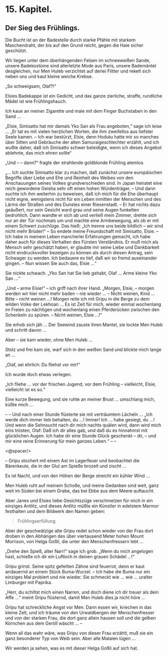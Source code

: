15\. Kapitel.
============
Der Sieg des Frühlings.
----------

Die Bucht ist an der Badestelle durch starke Pfähle mit starkem Maschendraht,
der bis auf den Grund reicht, gegen die Haie sicher geschützt.

Wir liegen unter dem überhängenden Felsen im schneeweißen Sande, unsere
Badekostüme sind allerletzte Mode aus Paris, unsere Bademäntel desgleichen, nur
Men Huleb verzichtet auf derlei Flitter und rekelt sich neben uns und kaut
kleine weiche Krebse.

„So schweigsam, Olaf?!“

Elsies Badekappe ist ein Gedicht, und das ganze zierliche, straffe, rundliche
Mädel ist wie Frühlingshauch.

Ich kaue an meiner Zigarette und male mit dem Finger Buchstaben in den Sand …

„Elsie, Simisatto hat mir damals Yko San als Frau angeboten,“ sage ich leise …
„Er tat es mit vielen herzlichen Worten, die ihm zweifellos aus tiefster Seele
kamen. – Ich war bestürzt, Elsie, denn Hodutu hatte mir so manches über Sitten
und Gebräuche der alten Samuraigeschlechter erzählt, und ich wußte daher, daß
ich Simisatto schwer beleidigte, wenn ich dieses Angebot ablehnte, das mich
ehren sollte“

„Und – – dann?“ fragte der strahlende goldblonde Frühling atemlos.

„… Ich suchte Simisatto klar zu machen, daß zunächst unsere europäischen
Begriffe über Liebe und Ehe und Reinheit des Weibes von den Anschauungen seines
Volkes grundverschieden sind. In Japan heiratet eine reich gewordene Geisha
sehr oft einen hohen Würdenträger. – Und dann suchte ich ihm weiterhin zu
beweisen, daß ich mich für die Ehe überhaupt nicht eigne, wenigstens nicht für
ein Leben inmitten der Menschen und des Lärms der Straßen und des Dunstes einer
Riesenstadt. – Er hat nichts dazu geäußert, nur sein Gesicht ward grau und
seine Augen funkelten bedrohlich. Dann wandte er sich ab und verließ mein
Zimmer, drehte sich nur an der Tür nochmals um und machte eine Armbewegung, als
ob er mit einem Schwert zuschlüge. Das hieß: „Ich trenne uns beide bildlich –
wir sind nicht mehr Brüder!“ – So endete meine Freundschaft mit Simisatto,
Elsie. – Ich habe in meinem Leben mancherlei Erfahrungen gemacht, ich habe
daher auch für dieses Verhalten des Fürsten Verständnis. Er muß mich als Mensch
sehr geschätzt haben, er glaubte mir seine Liebe und Dankbarkeit nicht
eindrucksvoller bezeigen zu können als durch diesen Antrag, sein Schwager zu
werden. Ich bedauere es tief, daß wir so fremd auseinander gingen. – Nun wissen
Sie auch das, Elsie …“

Sie nickte schwach. „Yko San hat Sie lieb gehabt, Olaf … Arme kleine Yko San …“

„Und – arme Elsie!“ – ich griff nach ihrer Hand. „Morgen, Elsie, – morgen
werden wir hier nicht mehr baden – nie wieder … – Nicht weinen, Kind … Bitte –
nicht weinen …! Morgen reite ich mit Gripu in die Berge zu dem wilden Volke der
Lekhoan … Es ist Zeit für mich, wieder einmal wochenlang im Freien zu nächtigen
und wochenlang einen Pferderücken zwischen den Schenkeln zu spüren. – Nicht
weinen, Elsie …!“

Sie erhob sich jäh … Der Seewind zauste ihren Mantel, sie lockte Men Huleb und
schritt davon …

Aber – sie kam wieder, ohne Men Huleb …

Stolz und frei kam sie, warf sich in den weißen Sand und blickte mich lange an
…

„Olaf, sei ehrlich: Du fliehst vor mir!“

Ich wurde doch etwas verlegen.

„Ich fliehe … vor der frischen Jugend, vor dem Frühling – vielleicht, Elsie,
vielleicht ist es so.“

Eine kurze Bewegung, und sie ruhte an meiner Brust … umschlang mich, küßte mich
…

– – Und nach einer Stunde flüsterte sie mit verträumtem Lächeln … „Ich werde
dich immer lieb behalten, du …! Immer! Ich … habe gesiegt, du …! Und wenn die
Sehnsucht nach dir mich nachts quälen wird, dann wird mich eins trösten, Olaf:
Daß ich dir alles gab, und daß du es hinnahmst mit glücklichen Augen. Ich habe
dir eine Stunde Glück geschenkt – dir, – und mir eine reine Erinnerung für mein
ganzes Leben.“ – –

<@spacer/>

– Gripu stochert mit einem Ast im Lagerfeuer und beobachtet die Bärenkeule, die
in der Glut am Spieße brozelt und zischt …

Es ist Nacht, und von den Höhen der Berge streicht ein kühler Wind …

Men Huleb ruht auf meinem Schoße, und meine Gedanken sind weit, ganz weit im
Süden bei einem Grabe, das bei Ebbe aus dem Meere auftaucht.

Aber Janes und Elsies liebe Gesichtszüge verschmelzen für mich in ein einziges
Antlitz, und dieses Antlitz müßte ein Künstler in edelstem Marmor festhalten
und dem Bildwerk den Namen geben:

> Frühlingserfüllung.

Aber der geschwätzige alte Gripu redet schon wieder von der Frau dort droben in
den Abhängen des über viertausend Meter hohen Mount Morrison, von Helga Goßli,
die unter den Menschenfressern lebt …

„Drehe den Spieß, alter Narr!“ sage ich grob. „Wenn du mich angelogen hast,
schieße ich dir ein Luftloch in deinen grauen Schädel …!“

Gripu grinst. Seine spitz gefeilten Zähne sind feuerrot, denn er kaut andauernd
an einem Stück Buma-Wurzel. – Ich habe die Buma nur ein einziges Mal probiert
und nie wieder. Sie schmeckt wie … wie … uralter Limburger mit Paprika.

„Herr, du schiltst mich einen Narren, und doch diene ich dir treuer als dein
Affe …“ meint Gripu flüsternd, damit Men Huleb dies ja nicht höre …

Gripu hat schreckliche Angst vor Men. Dann essen wir, kriechen in das kleine
Zelt, und ich träume von den Urwaldbergen der Menschenfresser und von der
starken Frau, die dort ganz allein hausen soll und die gelben Körnchen aus dem
Geröll wäscht … –

Wenn all das wahr wäre, was Gripu von dieser Frau erzählt, muß sie ein ganz
besonderer Typ von Weib sein. Aber alle Malaien lügen …

Wir werden ja sehen, was es mit dieser Helga Goßli auf sich hat.


